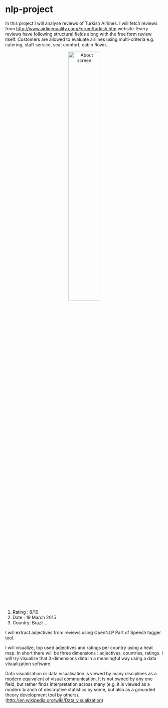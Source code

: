 # nlp-project
In this project I will analyse reviews of Turkish Airlines. I will fetch reviews from http://www.airlinequality.com/Forum/turkish.htm website.
Every reviews have following structural fields along with the free form review itself.
Customers are allowed to evaluate airlines using multi-criteria e.g. catering, staff service, seat comfort, cabin flown...

<div align="center">
    <img width="45%" src="review.PNG" alt="About screen" title="About screen"</img>
</div>

1. Rating : 8/10
2. Date : 19 March 2015
3. Country: Brazil
..

I will extract adjectives from reviews using OpenNLP Part of Speech tagger tool. 

I will visualize, top used adjectives and ratings per country using a heat map.
In short there will be three dimensions : adjectives, countries, ratings.
I will try  visualize that  3-dimensions data in a meaningful way using a data visualization software.

Data visualization or data visualisation is viewed by many disciplines as a modern equivalent of visual communication. It is not owned by any one field, 
but rather finds interpretation across many (e.g. it is viewed as a modern branch of descriptive statistics by some, but also as a grounded theory development 
tool by others).(http://en.wikipedia.org/wiki/Data_visualization)

